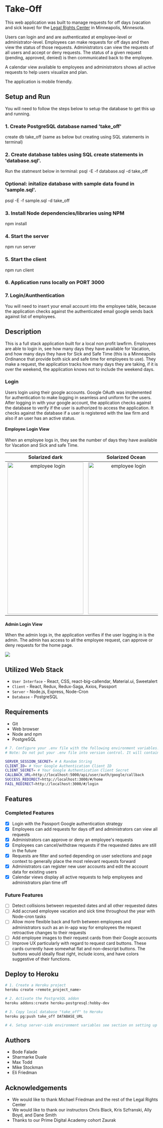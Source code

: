 # Take-Off
This web application was built to manage requests for off days (vacation and sick leave) for the [Legal Rights Center](https://www.legalrightscenter.org) in Minneapolis, Minnesota.

Users can login and and are authenticated at employee-level or administrator-level. Employees can make requests for off days and then view the status of those requests. Administrators can view the requests of all users and accept or deny requests. The status of a given request (pending, approved, denied) is then communicated back to the employee.

A calendar view available to employees and administrators shows all active requests to help users visualize and plan. 

The application is mobile friendly.


## Setup and Run
You will need to follow the steps below to setup the database to get this up and running.

### 1. Create PostgreSQL database named 'take_off'
create db take_off (same as below but creating using SQL statements in terminal)

### 2. Create database tables using SQL create statements in 'database.sql'.
Run the statmesnt below in terminal:
psql -E -f database.sql -d take_off

### Optional: initalize database with sample data found in 'sample.sql'.
psql -E -f sample.sql -d take_off

### 3. Install Node dependencies/libraries using NPM
npm install

### 4. Start the server
npm run server

### 5. Start the client
npm run client

### 6. Application runs locally on PORT 3000

### 7. Login/Aunthentication
You will need to insert your email account into the employee table, because the application checks against the authenticated email google sends back against list of employees.


## Description

This is a full stack application built for a local non profit lawfirm. Employees are able to login in, see how many days they have available for Vacation, and how many days they have for Sick and Safe Time (this is a Minneapolis Ordinance that provide both sick and safe time for employees to use).
They make a request, the application tracks how many days they are taking, if it is over the weekend, the application knows not to include the weekend days.

### Login
Users login using their google accounts. Google OAuth was implemented for authentication to make logging in seamless and uniform for the users. After logging in with your google account, the application checks against the database to verify if the user is authorized to access the application. It checks against the database if a user is registered with the law firm and also if an user has an active status.

#### Employee Login View
When an employee logs in, they see the number of days they have available for Vacation and Sick and safe Time.

Solarized dark             |  Solarized Ocean
:-------------------------:|:-------------------------:
<img src="public/images/emp_login.gif" alt="employee login" width="250" height="500">              |<img src="public/images/emp_request.gif" alt="employee                             login" width="250" height="500">



#### Admin Login View
When the admin logs in, the application verifies if the user logging in is the admin. The admin has access to all the employee request, can approve or deny requests for the home page.

![](public/images/admin_login.gif)

## Utilized Web Stack
- `User Interface` - React, CSS, react-big-callendar, Material.ui, Sweetalert
- `Client` - React, Redux, Redux-Saga, Axios, Passport
- `Server` - Node.js, Express, Node-Cron
- `Database` - PostgreSQL


## Requirements
- Git
- Web browser
- Node and npm
- PostgreSQL



```bash
# 7. Configure your .env file with the following environment variables.
# Note: Do not put your .env file into version control. It will contain sensitive secret information

SERVER_SESSION_SECRET= # A Random String
CLIENT_ID= # Your Google Authentication Client ID
CLIENT_SECRET= # Your Google Authentication Client Secret
CALLBACK_URL=http://localhost:5000/api/user/auth/google/callback
SUCCESS_REDIRECT=http://localhost:3000/#/home
FAIL_REDIRECT=http://localhost:3000/#/login

```

## Features

### Completed Features
- [x] Login with the Passport Google authentication strategy
- [x] Employees can add requests for days off and administrators can view all requests
- [x] Administrators can approve or deny an employee's requests
- [x] Employees can cancel/withdraw requests if the requested dates are still in the future
- [x] Requests are filter and sorted depending on user selections and page context to generally place the most relevant requests forward 
- [x] Administrators can register new user accounts and edit the account data for existing users
- [x] Calendar views display all active requests to help employees and administrators plan time off

### Future Features
- [ ] Detect collisions between requested dates and all other requested dates
- [ ] Add accrued employee vacation and sick time throughout the year with Node-cron tasks
- [ ] Allow more flexible back and forth between employees and administrators such as an in-app way for employees the request retroactive changes to their requests 
- [ ] Add employee images to their request cards from their Google accounts
- [ ] Improve UX particularly with regard to request card buttons. These cards currently have somewhat flat and non-descript buttons. The buttons would ideally float right, include icons, and have colors suggestive of their functions.

## Deploy to Heroku
```bash
# 1. Create a Heroku project
heroku create <remote_project_name>

# 2. Activate the PostgreSQL addon
heroku addons:create heroku-postgresql:hobby-dev

# 3. Copy local database "take_off" to Heroku
heroku pg:push take_off DATABASE_URL

# 4. Setup server-side environment variables see section on setting up .env above. Add these environment variabes using the Heroku project web dashboard.
```

## Authors
- Bode Falade
- Sharmarke Duale
- Max Todd
- Mike Stockman
- Eli Friedman

## Acknowledgements
- We would like to thank Michael Friedman and the rest of the Legal Rights Center
- We would like to thank our instructors Chris Black, Kris Szfranski, Ally Boyd, and Dane Smith
- Thanks to our Prime Digital Academy cohort Zaurak